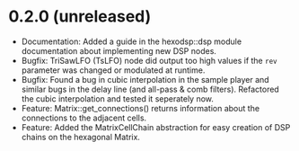 0.2.0 (unreleased)
==================

* Documentation: Added a guide in the hexodsp::dsp module documentation
about implementing new DSP nodes.
* Bugfix: TriSawLFO (TsLFO) node did output too high values if the `rev`
parameter was changed or modulated at runtime.
* Bugfix: Found a bug in cubic interpolation in the sample player and
similar bugs in the delay line (and all-pass & comb filters). Refactored
the cubic interpolation and tested it seperately now.
* Feature: Matrix::get\_connections() returns information about the connections
to the adjacent cells.
* Feature: Added the MatrixCellChain abstraction for easy creation of DSP
chains on the hexagonal Matrix.
